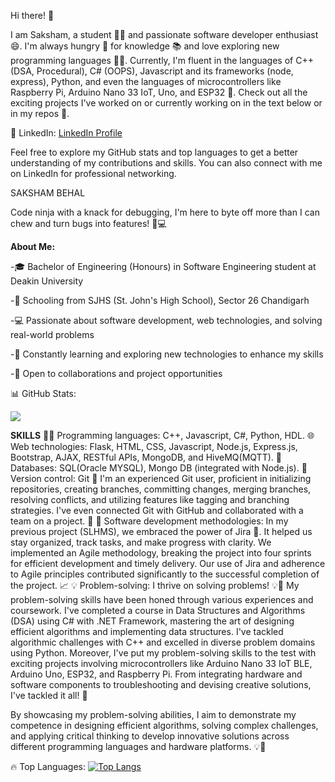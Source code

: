 Hi there! 👋

I am Saksham, a student 👨‍🎓 and passionate software developer enthusiast 😄. I'm always hungry 🤤 for knowledge 📚 and love exploring new programming languages 👨‍💻. Currently, I'm fluent in the languages of C++ (DSA, Procedural), C# (OOPS), Javascript and its frameworks (node, express), Python, and even the languages of microcontrollers like Raspberry Pi, Arduino Nano 33 IoT, Uno, and ESP32 🤖. Check out all the exciting projects I've worked on or currently working on in the text below or in my repos 🎒.

💼 LinkedIn: [LinkedIn Profile](https://www.linkedin.com/in/saksham-behal-003bb627a/)

Feel free to explore my GitHub stats and top languages to get a better understanding of my contributions and skills. You can also connect with me on LinkedIn for professional networking.

SAKSHAM BEHAL

Code ninja with a knack for debugging, I'm here to byte off more than I can chew and turn bugs into features! 🐞💻

**About Me:**

-🎓 Bachelor of Engineering (Honours) in Software Engineering student at Deakin University

-🏫 Schooling from SJHS (St. John's High School), Sector 26 Chandigarh

-💻 Passionate about software development, web technologies, and solving real-world problems

-🌱 Constantly learning and exploring new technologies to enhance my skills

-🤝 Open to collaborations and project opportunities

📊 GitHub Stats:

<picture>
  <source
    srcset="https://github-readme-stats.vercel.app/api?username=MarsImmortal&show_icons=true&theme=dark"
    media="(prefers-color-scheme: dark)"
  />
  <source
    srcset="https://github-readme-stats.vercel.app/api?username=MarsImmortal&show_icons=true"
    media="(prefers-color-scheme: light), (prefers-color-scheme: no-preference)"
  />
  <img src="https://github-readme-stats.vercel.app/api?username=MarsImmortal&show_icons=true" />
</picture>

**SKILLS**
👨‍💻 Programming languages: C++, Javascript, C#, Python, HDL.
🌐 Web technologies: Flask, HTML, CSS, Javascript, Node.js, Express.js, Bootstrap, AJAX, RESTful APIs, MongoDB, and HiveMQ(MQTT).
💾 Databases: SQL(Oracle MYSQL), Mongo DB (integrated with Node.js).
🌿 Version control: Git 🌿 I'm an experienced Git user, proficient in initializing repositories, creating branches, committing changes, merging branches, resolving conflicts, and utilizing features like tagging and branching strategies. I've even connected Git with GitHub and collaborated with a team on a project. 🚀
🚀 Software development methodologies: In my previous project (SLHMS), we embraced the power of Jira 🚀. It helped us stay organized, track tasks, and make progress with clarity. We implemented an Agile methodology, breaking the project into four sprints for efficient development and timely delivery. Our use of Jira and adherence to Agile principles contributed significantly to the successful completion of the project. 📈
💡 Problem-solving: I thrive on solving problems! 💡💪 My problem-solving skills have been honed through various experiences and coursework. I've completed a course in Data Structures and Algorithms (DSA) using C# with .NET Framework, mastering the art of designing efficient algorithms and implementing data structures. I've tackled algorithmic challenges with C++ and excelled in diverse problem domains using Python. Moreover, I've put my problem-solving skills to the test with exciting projects involving microcontrollers like Arduino Nano 33 IoT BLE, Arduino Uno, ESP32, and Raspberry Pi. From integrating hardware and software components to troubleshooting and devising creative solutions, I've tackled it all! 🌟

By showcasing my problem-solving abilities, I aim to demonstrate my competence in designing efficient algorithms, solving complex challenges, and applying critical thinking to develop innovative solutions across different programming languages and hardware platforms. 💡🚀

🔥 Top Languages: 
[![Top Langs](https://github-readme-stats.vercel.app/api/top-langs/?username=MarsImmortal&layout=donut)](https://github.com/anuraghazra/github-readme-stats)
